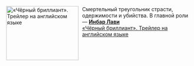 <!--2025-01-03 11:00:11-->
<div class="yb">
  <div class="rss smaller1"><a href="https://www.kino-teatr.ru/video/44944/" title="«Чёрный бриллиант». Трейлер на английском языке"><img src="https://www.kino-teatr.ru/video/4/4/44944/poster.jpg" width="196" height="147" align="left" hspace="5" style="margin: 0px 10px 0px 5px" alt="«Чёрный бриллиант». Трейлер на английском языке"/></a>Смертельный треугольник страсти, одержимости и убийства. В главной роли — <a href=https://www.kino-teatr.ru/kino/acter/w/hollywood/338755/works/ target=_blank><strong>Инбар Лави</strong></a> <br><a class="light" href="https://www.kino-teatr.ru/video/44944/">«Чёрный бриллиант». Трейлер на английском языке</a></div>
</div>

